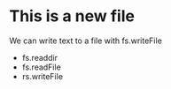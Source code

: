 # This is a new file

We can write text to a file with fs.writeFile

* fs.readdir
* fs.readFile
* rs.writeFile